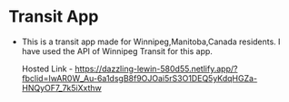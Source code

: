 # Transit App
- This is a transit app made for Winnipeg,Manitoba,Canada residents. I have used the API of Winnipeg Transit for this app.
  
  Hosted Link -	https://dazzling-lewin-580d55.netlify.app/?fbclid=IwAR0W_Au-6a1dsgB8f9OJOai5rS3O1DEQ5yKdqHGZa-HNQyOF7_7k5iXxthw
